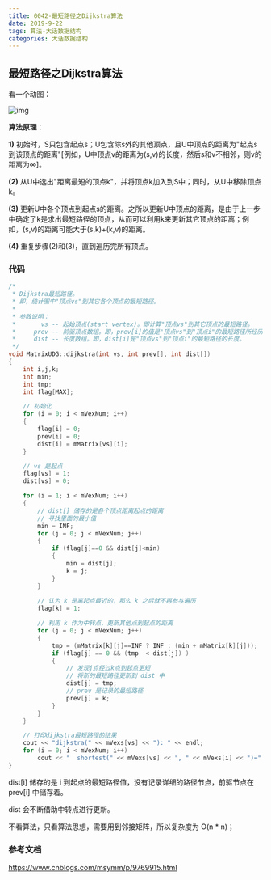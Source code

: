 ```yaml
---
title: 0042-最短路径之Dijkstra算法
date: 2019-9-22
tags: 算法-大话数据结构
categories: 大话数据结构
---
```




## 最短路径之Dijkstra算法

看一个动图：

![img](https://upload.wikimedia.org/wikipedia/commons/thumb/e/e4/DijkstraDemo.gif/220px-DijkstraDemo.gif)



**算法原理**：

**1)** 初始时，S只包含起点s；U包含除s外的其他顶点，且U中顶点的距离为"起点s到该顶点的距离"[例如，U中顶点v的距离为(s,v)的长度，然后s和v不相邻，则v的距离为∞]。 

**(2)** 从U中选出"距离最短的顶点k"，并将顶点k加入到S中；同时，从U中移除顶点k。 

**(3)** 更新U中各个顶点到起点s的距离。之所以更新U中顶点的距离，是由于上一步中确定了k是求出最短路径的顶点，从而可以利用k来更新其它顶点的距离；例如，(s,v)的距离可能大于(s,k)+(k,v)的距离。 

**(4)** 重复步骤(2)和(3)，直到遍历完所有顶点。 



### 代码

```c++
/*
 * Dijkstra最短路径。
 * 即，统计图中"顶点vs"到其它各个顶点的最短路径。
 *
 * 参数说明：
 *       vs -- 起始顶点(start vertex)。即计算"顶点vs"到其它顶点的最短路径。
 *     prev -- 前驱顶点数组。即，prev[i]的值是"顶点vs"到"顶点i"的最短路径所经历的全部顶点中，位于"顶点i"之前的那个顶点。
 *     dist -- 长度数组。即，dist[i]是"顶点vs"到"顶点i"的最短路径的长度。
 */
void MatrixUDG::dijkstra(int vs, int prev[], int dist[])
{
    int i,j,k;
    int min;
    int tmp;
    int flag[MAX];

    // 初始化
    for (i = 0; i < mVexNum; i++)
    {
        flag[i] = 0;
        prev[i] = 0;
        dist[i] = mMatrix[vs][i];
    }

    // vs 是起点
    flag[vs] = 1;
    dist[vs] = 0;

    for (i = 1; i < mVexNum; i++)
    {
        // dist[] 储存的是各个顶点距离起点的距离
        // 寻找里面的最小值
        min = INF;
        for (j = 0; j < mVexNum; j++)
        {
            if (flag[j]==0 && dist[j]<min)
            {
                min = dist[j];
                k = j;
            }
        }
        
        // 认为 k 是离起点最近的，那么 k 之后就不再参与遍历
        flag[k] = 1;

        // 利用 k 作为中转点，更新其他点到起点的距离
        for (j = 0; j < mVexNum; j++)
        {
            tmp = (mMatrix[k][j]==INF ? INF : (min + mMatrix[k][j]));
            if (flag[j] == 0 && (tmp  < dist[j]) )
            {
                // 发现j点经过k点到起点更短
                // 将新的最短路径更新到 dist 中
                dist[j] = tmp;
                // prev 是记录的最短路径
                prev[j] = k;
            }
        }
    }

    // 打印dijkstra最短路径的结果
    cout << "dijkstra(" << mVexs[vs] << "): " << endl;
    for (i = 0; i < mVexNum; i++)
        cout << "  shortest(" << mVexs[vs] << ", " << mVexs[i] << ")=" << dist[i] << endl;
}
```

dist[i] 储存的是 i 到起点的最短路径值，没有记录详细的路径节点，前驱节点在 prev[i] 中储存着。

dist 会不断借助中转点进行更新。



不看算法，只看算法思想，需要用到邻接矩阵，所以复杂度为 O(n * n)；



### 参考文档

https://www.cnblogs.com/msymm/p/9769915.html